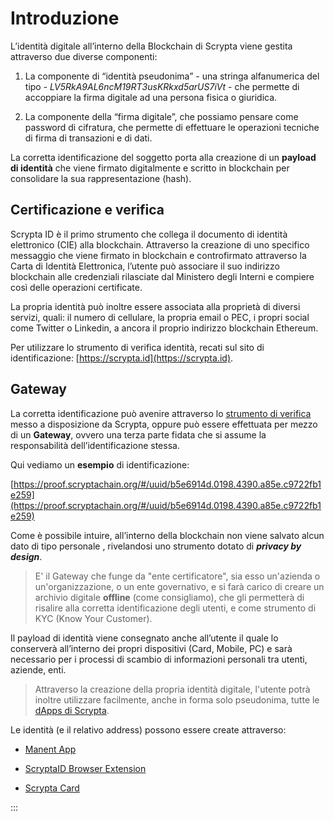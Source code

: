 # Introduzione

L’identità digitale all’interno della Blockchain di Scrypta viene gestita attraverso due diverse componenti:

1. La componente di “identità pseudonima” - una stringa alfanumerica del tipo - *LV5RkA9AL6ncM19RT3usKRkxd5arUS7iVt* - che permette di accoppiare la firma digitale ad una persona fisica o giuridica.

2. La componente della “firma digitale”, che possiamo pensare come password di cifratura, che permette di effettuare le operazioni tecniche di firma di transazioni e di dati.
   
La corretta identificazione del soggetto porta alla creazione di un **payload di identità** che viene firmato digitalmente e scritto in blockchain per consolidare la sua rappresentazione (hash). 

## Certificazione e verifica 
Scrypta ID è il primo strumento che collega il documento di identità  elettronico (CIE) alla blockchain. Attraverso la creazione di uno specifico messaggio che viene firmato in blockchain e controfirmato attraverso la Carta di Identità Elettronica, l’utente può associare il suo indirizzo blockchain alle credenziali rilasciate dal Ministero degli Interni e compiere così delle operazioni certificate.

La propria identità può inoltre essere associata alla proprietà di diversi servizi, quali: il numero di cellulare, la propria email o PEC, i propri social come Twitter o Linkedin, a ancora il proprio indirizzo blockchain Ethereum.

Per utilizzare lo strumento di verifica identità, recati sul sito di identificazione: [https://scrypta.id](https://scrypta.id).

## Gateway

La corretta identificazione può avenire attraverso lo [strumento di verifica](https://scrypta.id) messo a disposizione da Scrypta, oppure può essere effettuata per mezzo di un **Gateway**, ovvero una terza parte fidata che si assume la responsabilità dell’identificazione stessa.

Qui vediamo un **esempio** di identificazione:

[https://proof.scryptachain.org/#/uuid/b5e6914d.0198.4390.a85e.c9722fb1e259](https://proof.scryptachain.org/#/uuid/b5e6914d.0198.4390.a85e.c9722fb1e259)

Come è possibile intuire, all’interno della blockchain non viene salvato alcun dato di tipo personale , rivelandosi uno strumento dotato di ***privacy by design***. 


> E' il Gateway che funge da "ente certificatore", sia esso un'azienda o un'organizzazione, o un ente governativo, e si farà carico di creare un archivio digitale **offline** (come consigliamo), che gli permetterà di risalire alla corretta identificazione degli utenti, e come strumento di KYC (Know Your Customer).


Il payload di identità viene consegnato anche all’utente il quale lo conserverà all’interno dei propri dispositivi (Card, Mobile, PC) e sarà necessario per i processi di scambio di informazioni personali tra utenti, aziende, enti.

> Attraverso la creazione della propria identità digitale, l'utente potrà inoltre utilizzare facilmente, anche in forma solo pseudonima, tutte le [dApps di Scrypta](../dapps/inizio).


Le identità (e il relativo address) possono essere create attraverso:

- [Manent App](../dapps/manent-app.md)

- [ScryptaID Browser Extension](../dapps/extension-browser.md)

- [Scrypta Card](../dapps/manent-app.md#scrypta-card)

:::

